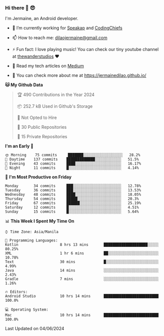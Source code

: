 ### Hi there 👋 😎
I'm Jermaine, an Android developer.

- 🔭 I’m currently working for [Speakap](https://www.speakap.com/) and [CodingChiefs](https://codingchiefs.com/en/)

- 📫 How to reach me: dilaojermaine@gmail.com

- ⚡ Fun fact: I love playing music! You can check our tiny youtube channel at [thewanderstudios](https://www.youtube.com/thewanderstudios) ♥️

- 📖 Read my tech articles on [Medium](https://jermainedilao.medium.com/)

- 👀 You can check more about me at https://jermainedilao.github.io/

<!--
**jermainedilao/jermainedilao** is a ✨ _special_ ✨ repository because its `README.md` (this file) appears on your GitHub profile.

Here are some ideas to get you started:

- 🔭 I’m currently working on ...
- 🌱 I’m currently learning ...
- 👯 I’m looking to collaborate on ...
- 🤔 I’m looking for help with ...
- 💬 Ask me about ...
- 📫 How to reach me: ...
- 😄 Pronouns: ...
- ⚡ Fun fact: ...
-->

<!--START_SECTION:waka-->
**🐱 My Github Data** 

> 🏆 490 Contributions in the Year 2024
 > 
> 📦 252.7 kB Used in Github's Storage 
 > 
> 🚫 Not Opted to Hire
 > 
> 📜 30 Public Repositories 
 > 
> 🔑 15 Private Repositories  
 > 
**I'm an Early 🐤** 

```text
🌞 Morning    75 commits     ███████░░░░░░░░░░░░░░░░░░   28.2% 
🌆 Daytime    137 commits    █████████████░░░░░░░░░░░░   51.5% 
🌃 Evening    43 commits     ████░░░░░░░░░░░░░░░░░░░░░   16.17% 
🌙 Night      11 commits     █░░░░░░░░░░░░░░░░░░░░░░░░   4.14%

```
📅 **I'm Most Productive on Friday** 

```text
Monday       34 commits     ███░░░░░░░░░░░░░░░░░░░░░░   12.78% 
Tuesday      36 commits     ███░░░░░░░░░░░░░░░░░░░░░░   13.53% 
Wednesday    48 commits     ████░░░░░░░░░░░░░░░░░░░░░   18.05% 
Thursday     54 commits     █████░░░░░░░░░░░░░░░░░░░░   20.3% 
Friday       67 commits     ██████░░░░░░░░░░░░░░░░░░░   25.19% 
Saturday     12 commits     █░░░░░░░░░░░░░░░░░░░░░░░░   4.51% 
Sunday       15 commits     █░░░░░░░░░░░░░░░░░░░░░░░░   5.64%

```


📊 **This Week I Spent My Time On** 

```text
⌚︎ Time Zone: Asia/Manila

💬 Programming Languages: 
Kotlin                   8 hrs 13 mins       ████████████████████░░░░░   80.25% 
XML                      1 hr 6 mins         ██░░░░░░░░░░░░░░░░░░░░░░░   10.78% 
Text                     30 mins             █░░░░░░░░░░░░░░░░░░░░░░░░   4.99% 
Java                     14 mins             ░░░░░░░░░░░░░░░░░░░░░░░░░   2.43% 
Gradle                   7 mins              ░░░░░░░░░░░░░░░░░░░░░░░░░   1.26%

🔥 Editors: 
Android Studio           10 hrs 14 mins      █████████████████████████   100.0%

💻 Operating System: 
Mac                      10 hrs 14 mins      █████████████████████████   100.0%

```


 Last Updated on 04/06/2024
<!--END_SECTION:waka-->
